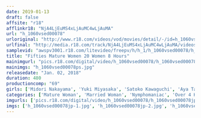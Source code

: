 ```yaml
---
date: 2019-01-13
draft: false
affsite: "r18"
afflinkr18: "NjA4LjEuMS4xLjAuMC4wLjAuMA"
url: "h_1060vsed00078"
urloriginal: "http://www.r18.com/videos/vod/movies/detail/-/id=h_1060vsed00078"
urlfinal: "http://media.r18.com/track/NjA4LjEuMS4xLjAuMC4wLjAuMA/videos/vod/movies/detail/-/id=h_1060vsed00078"
samplevid: "awspv3001.r18.com/litevideo/freepv/h/h_1/h_1060vsed00078/h_1060vsed00078_dmb_w.mp4"
title: "Fifties Mature Women 20 Women 8 Hours"
mainimgurl: "pics.r18.com/digital/video/h_1060vsed00078/h_1060vsed00078ps.jpg"
mainimgs: "h_1060vsed00078ps.jpg"
releasedate: "Jan. 02, 2018"
duration: 480
productioncomp: "69"
girls: ['Midori Nakayama', 'Yuki Miyasaka', 'Satoko Kawaguchi', 'Aya Tamaki', 'Kazuyo Fukuda', 'Michiyo Nakamatsu', 'Chizuru Takasaki', 'Momoko Taki', 'Yukiko Horikawa', 'Noriko Oda']
categories: ['Mature Woman', 'Married Woman', 'Nymphomaniac', 'Over 4 Hours']
imgurls: ['pics.r18.com/digital/video/h_1060vsed00078/h_1060vsed00078jp-1.jpg', 'pics.r18.com/digital/video/h_1060vsed00078/h_1060vsed00078jp-2.jpg', 'pics.r18.com/digital/video/h_1060vsed00078/h_1060vsed00078jp-3.jpg', 'pics.r18.com/digital/video/h_1060vsed00078/h_1060vsed00078jp-4.jpg', 'pics.r18.com/digital/video/h_1060vsed00078/h_1060vsed00078jp-5.jpg', 'pics.r18.com/digital/video/h_1060vsed00078/h_1060vsed00078jp-6.jpg', 'pics.r18.com/digital/video/h_1060vsed00078/h_1060vsed00078jp-7.jpg', 'pics.r18.com/digital/video/h_1060vsed00078/h_1060vsed00078jp-8.jpg', 'pics.r18.com/digital/video/h_1060vsed00078/h_1060vsed00078jp-9.jpg', 'pics.r18.com/digital/video/h_1060vsed00078/h_1060vsed00078jp-10.jpg', 'pics.r18.com/digital/video/h_1060vsed00078/h_1060vsed00078jp-11.jpg', 'pics.r18.com/digital/video/h_1060vsed00078/h_1060vsed00078jp-12.jpg', 'pics.r18.com/digital/video/h_1060vsed00078/h_1060vsed00078jp-13.jpg', 'pics.r18.com/digital/video/h_1060vsed00078/h_1060vsed00078jp-14.jpg', 'pics.r18.com/digital/video/h_1060vsed00078/h_1060vsed00078jp-15.jpg', 'pics.r18.com/digital/video/h_1060vsed00078/h_1060vsed00078jp-16.jpg', 'pics.r18.com/digital/video/h_1060vsed00078/h_1060vsed00078jp-17.jpg', 'pics.r18.com/digital/video/h_1060vsed00078/h_1060vsed00078jp-18.jpg', 'pics.r18.com/digital/video/h_1060vsed00078/h_1060vsed00078jp-19.jpg', 'pics.r18.com/digital/video/h_1060vsed00078/h_1060vsed00078jp-20.jpg']
imgs: ['h_1060vsed00078jp-1.jpg', 'h_1060vsed00078jp-2.jpg', 'h_1060vsed00078jp-3.jpg', 'h_1060vsed00078jp-4.jpg', 'h_1060vsed00078jp-5.jpg', 'h_1060vsed00078jp-6.jpg', 'h_1060vsed00078jp-7.jpg', 'h_1060vsed00078jp-8.jpg', 'h_1060vsed00078jp-9.jpg', 'h_1060vsed00078jp-10.jpg', 'h_1060vsed00078jp-11.jpg', 'h_1060vsed00078jp-12.jpg', 'h_1060vsed00078jp-13.jpg', 'h_1060vsed00078jp-14.jpg', 'h_1060vsed00078jp-15.jpg', 'h_1060vsed00078jp-16.jpg', 'h_1060vsed00078jp-17.jpg', 'h_1060vsed00078jp-18.jpg', 'h_1060vsed00078jp-19.jpg', 'h_1060vsed00078jp-20.jpg']
---
```

